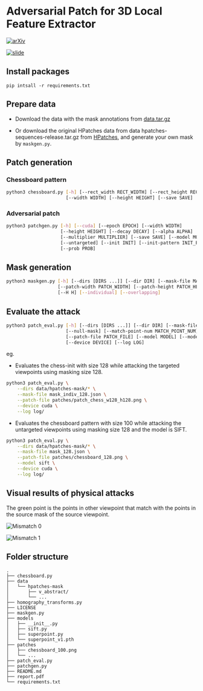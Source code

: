 # Adversarial Patch for 3D Local Feature Extractor

[![arXiv](https://img.shields.io/badge/arXiv-2406.08102-b31b1b.svg)](https://arxiv.org/abs/2406.08102)

[![slide](https://img.shields.io/badge/google%20slide-presentation-ffba00.svg)](https://docs.google.com/presentation/d/e/2PACX-1vS7ybtX8od70jtzw3ggknzAB1CgHYkvqZMPKGhsuv28gr09hEmzewgKnIQqAbeo0bbzmNFzq7isCqb4/pub?start=false&loop=false&delayms=3000)

## Install packages
```
pip intsall -r requirements.txt
```

## Prepare data
- Download the data with the mask annotations from [data.tar.gz](https://drive.google.com/file/d/1vR04XRnptLyJtYn8KbPd7KhKadKeSQzX/view?usp=drive_link)

- Or download the original HPatches data from data hpatches-sequences-release.tar.gz from [HPatches](icvl.ee.ic.ac.uk/vbalnt/hpatches/), and generate your own mask by `maskgen.py`.

## Patch generation
### Chessboard pattern
```bash
python3 chessboard.py [-h] [--rect_width RECT_WIDTH] [--rect_height RECT_HEIGHT]
                      [--width WIDTH] [--height HEIGHT] [--save SAVE]
```

### Adversarial patch
```bash
python3 patchgen.py [-h] [--cuda] [--epoch EPOCH] [--width WIDTH]
                    [--height HEIGHT] [--decay DECAY] [--alpha ALPHA]
                    [--multiplier MULTIPLIER] [--save SAVE] [--model MODEL]
                    [--untargeted] [--init INIT] [--init-pattern INIT_PATTERN]
                    [--prob PROB]
```

## Mask generation
```bash
python3 maskgen.py [-h] [--dirs [DIRS ...]] [--dir DIR] [--mask-file MASK_FILE]
                   [--patch-width PATCH_WIDTH] [--patch-height PATCH_HEIGHT]
                   [--H H] [--individual] [--overlapping]
```

## Evaluate the attack
```bash
python3 patch_eval.py [-h] [--dirs [DIRS ...]] [--dir DIR] [--mask-file MASK_FILE]
                      [--null-mask] [--match-point-num MATCH_POINT_NUM]
                      [--patch-file PATCH_FILE] [--model MODEL] [--model-weight MODEL_WEIGHT]
                      [--device DEVICE] [--log LOG]
```
eg.
- Evaluates the chess-init with size 128 while attacking the targeted viewpoints using masking size 128.
```bash
python3 patch_eval.py \
    --dirs data/hpatches-mask/* \
    --mask-file mask_indiv_128.json \
    --patch-file patches/patch_chess_w128_h128.png \
    --device cuda \
    --log log/
```
- Evaluates the chessboard pattern with size 100 while attacking the untargeted viewpoints using masking size 128 and the model is SIFT.
```bash
python3 patch_eval.py \
    --dirs data/hpatches-mask/* \
    --mask-file mask_128.json \
    --patch-file patches/chessboard_128.png \
    --model sift \
    --device cuda \
    --log log/
```

## Visual results of physical attacks

The green point is the points in other viewpoint that match with the points in the source mask of the source viewpoint.

![Mismatch 0](./assets/mismatch-0.gif)

![Mismatch 1](./assets/mismatch-1.gif)

## Folder structure
```
.
├── chessboard.py
├── data
│   └── hpatches-mask
│       ├── v_abstract/
│       └── ...
├── homography_transforms.py
├── LICENSE
├── maskgen.py
├── models
│   ├── __init__.py
│   ├── sift.py
│   ├── superpoint.py
│   └── superpoint_v1.pth
├── patches
│   ├── chessboard_100.png
│   └── ...
├── patch_eval.py
├── patchgen.py
├── README.md
├── report.pdf
└── requirements.txt
```
